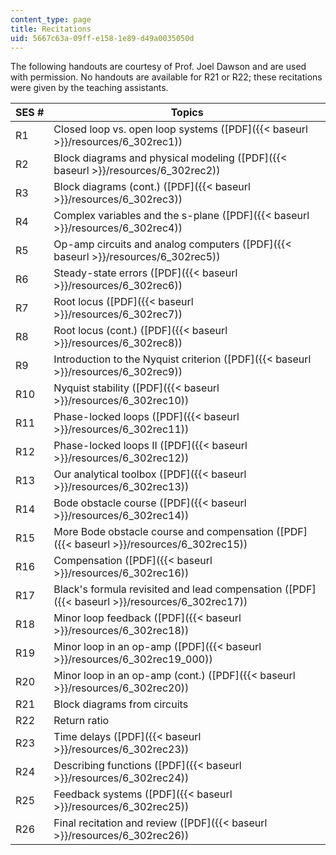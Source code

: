```yaml
---
content_type: page
title: Recitations
uid: 5667c63a-09ff-e158-1e89-d49a0035050d
---
```


The following handouts are courtesy of Prof. Joel Dawson and are used with permission. No handouts are available for R21 or R22; these recitations were given by the teaching assistants.

| SES # | Topics |
| --- | --- |
| R1 | Closed loop vs. open loop systems ([PDF]({{< baseurl >}}/resources/6_302rec1)) |
| R2 | Block diagrams and physical modeling ([PDF]({{< baseurl >}}/resources/6_302rec2)) |
| R3 | Block diagrams (cont.) ([PDF]({{< baseurl >}}/resources/6_302rec3)) |
| R4 | Complex variables and the s-plane ([PDF]({{< baseurl >}}/resources/6_302rec4)) |
| R5 | Op-amp circuits and analog computers ([PDF]({{< baseurl >}}/resources/6_302rec5)) |
| R6 | Steady-state errors ([PDF]({{< baseurl >}}/resources/6_302rec6)) |
| R7 | Root locus ([PDF]({{< baseurl >}}/resources/6_302rec7)) |
| R8 | Root locus (cont.) ([PDF]({{< baseurl >}}/resources/6_302rec8)) |
| R9 | Introduction to the Nyquist criterion ([PDF]({{< baseurl >}}/resources/6_302rec9)) |
| R10 | Nyquist stability ([PDF]({{< baseurl >}}/resources/6_302rec10)) |
| R11 | Phase-locked loops ([PDF]({{< baseurl >}}/resources/6_302rec11)) |
| R12 | Phase-locked loops II ([PDF]({{< baseurl >}}/resources/6_302rec12)) |
| R13 | Our analytical toolbox ([PDF]({{< baseurl >}}/resources/6_302rec13)) |
| R14 | Bode obstacle course ([PDF]({{< baseurl >}}/resources/6_302rec14)) |
| R15 | More Bode obstacle course and compensation ([PDF]({{< baseurl >}}/resources/6_302rec15)) |
| R16 | Compensation ([PDF]({{< baseurl >}}/resources/6_302rec16)) |
| R17 | Black's formula revisited and lead compensation ([PDF]({{< baseurl >}}/resources/6_302rec17)) |
| R18 | Minor loop feedback ([PDF]({{< baseurl >}}/resources/6_302rec18)) |
| R19 | Minor loop in an op-amp ([PDF]({{< baseurl >}}/resources/6_302rec19_000)) |
| R20 | Minor loop in an op-amp (cont.) ([PDF]({{< baseurl >}}/resources/6_302rec20)) |
| R21 | Block diagrams from circuits |
| R22 | Return ratio |
| R23 | Time delays ([PDF]({{< baseurl >}}/resources/6_302rec23)) |
| R24 | Describing functions ([PDF]({{< baseurl >}}/resources/6_302rec24)) |
| R25 | Feedback systems ([PDF]({{< baseurl >}}/resources/6_302rec25)) |
| R26 | Final recitation and review ([PDF]({{< baseurl >}}/resources/6_302rec26))